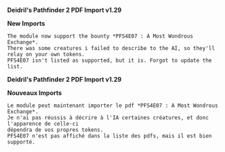 **Deidril's Pathfinder 2 PDF Import v1.29**

**New Imports**
```
The module now support the bounty *PFS4E07 : A Most Wondrous Exchange*.
There was some creatures i failed to describe to the AI, so they'll relay on your own tokens.
PFS4E07 isn't listed as supported, but it is. Forgot to update the list.
```

**Deidril's Pathfinder 2 PDF Import v1.29**

**Nouveaux Imports**
```
Le module peut maintenant importer le pdf *PFS4E07 : A Most Wondrous Exchange*.
Je n'ai pas réussis à décrire à l'IA certaines créatures, et donc l'apparence de celle-ci 
dépendra de vos propres tokens.
PFS4E07 n'est pas affiché dans la liste des pdfs, mais il est bien supporté.
```



